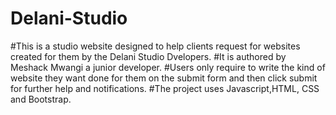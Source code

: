 # Delani-Studio
 #This is a studio website designed to help clients request for websites created for them by the Delani Studio Dvelopers.
#It is authored by Meshack Mwangi a junior developer.
#Users only require to write the kind of website they want done for them on the submit form and then click submit for further help and notifications.
#The project uses Javascript,HTML, CSS and Bootstrap.
